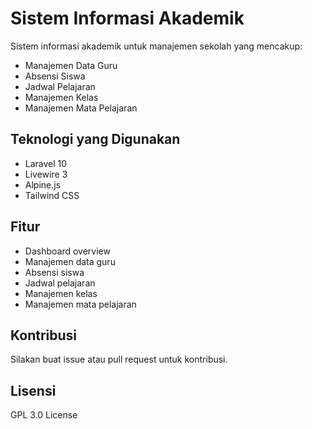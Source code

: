 # Sistem Informasi Akademik

Sistem informasi akademik untuk manajemen sekolah yang mencakup:
- Manajemen Data Guru
- Absensi Siswa
- Jadwal Pelajaran
- Manajemen Kelas
- Manajemen Mata Pelajaran

## Teknologi yang Digunakan

- Laravel 10
- Livewire 3
- Alpine.js
- Tailwind CSS


## Fitur

- Dashboard overview
- Manajemen data guru
- Absensi siswa
- Jadwal pelajaran
- Manajemen kelas
- Manajemen mata pelajaran

## Kontribusi

Silakan buat issue atau pull request untuk kontribusi.

## Lisensi
GPL 3.0 License
